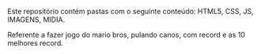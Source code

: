 Este repositório contém  pastas com o seguinte conteúdo: HTML5, CSS, JS, IMAGENS, MIDIA.

Referente  a fazer jogo do mario bros, pulando canos, com record e as 10 melhores record.
